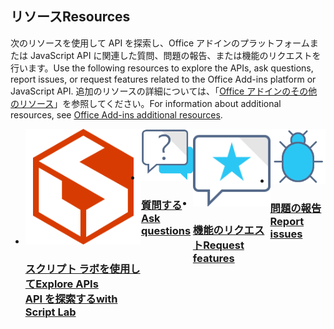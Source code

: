 <h2><span data-ttu-id="1635f-101">リソース</span><span class="sxs-lookup"><span data-stu-id="1635f-101">Resources</span></span></h2>
<p><span data-ttu-id="1635f-102">次のリソースを使用して API を探索し、Office アドインのプラットフォームまたは JavaScript API に関連した質問、問題の報告、または機能のリクエストを行います。</span><span class="sxs-lookup"><span data-stu-id="1635f-102">Use the following resources to explore the APIs, ask questions, report issues, or request features related to the Office Add-ins platform or JavaScript API.</span></span> <span data-ttu-id="1635f-103">追加のリソースの詳細については、「<a href="../resources/resources-links-help.md">Office アドインのその他のリソース</a>」を参照してください。</span><span class="sxs-lookup"><span data-stu-id="1635f-103">For information about additional resources, see <a href="../resources/resources-links-help.md">Office Add-ins additional resources</a>.</span></span></p>
<ul class="panelContent cardsF cols cols4" style="display:flex!important;">
    <li>
        <div class="cardSize">
            <div class="cardPadding">
                <div class="card">
                    <div class="cardImageOuter">
                        <div class="cardImage">
                            <a href="../overview/explore-with-script-lab.md"><img src="../images/index/ScriptLabLogoColor.svg" alt="Script Lab" /></a>
                        </div>
                    </div>
                    <div class="cardText">
                        <a href="../overview/explore-with-script-lab.md"><h3><span data-ttu-id="1635f-104">スクリプト ラボを使用して</span><span class="sxs-lookup"><span data-stu-id="1635f-104">Explore APIs</span></span><br/><span data-ttu-id="1635f-105">API を探索する</span><span class="sxs-lookup"><span data-stu-id="1635f-105">with Script Lab</span></span></h3></a>
                    </div>
                </div>
            </div>
        </div>
    </li>
    <li>
        <div class="cardSize">
            <div class="cardPadding">
                <div class="card">
                    <div class="cardImageOuter">
                        <div class="cardImage">
                            <a href="https://stackoverflow.com/questions/tagged/office-js" target="_blank"><img src="../images/index/i_support.svg" alt="API questions" /></a>
                        </div>
                    </div>
                    <div class="cardText">
                        <a href="https://stackoverflow.com/questions/tagged/office-js" target="_blank"><h3><span data-ttu-id="1635f-106">質問する</span><span class="sxs-lookup"><span data-stu-id="1635f-106">Ask questions</span></span></h3></a>
                    </div>
                </div>
            </div>
        </div>
    </li>
    <li>
        <div class="cardSize">
            <div class="cardPadding">
                <div class="card">
                    <div class="cardImageOuter">
                        <div class="cardImage">
                            <a href="https://officespdev.uservoice.com/" target="_blank"><img src="../images/index/i_feedback.svg" alt="API feature requests" /></a>
                        </div>
                    </div>
                    <div class="cardText">
                        <a href="https://officespdev.uservoice.com/" target="_blank"><h3><span data-ttu-id="1635f-107">機能のリクエスト</span><span class="sxs-lookup"><span data-stu-id="1635f-107">Request features</span></span></h3></a>
                    </div>
                </div>
            </div>
        </div>
    </li>
    <li>
        <div class="cardSize">
            <div class="cardPadding">
                <div class="card">
                    <div class="cardImageOuter">
                        <div class="cardImage">
                            <a href="https://github.com/officedev/office-js/issues" target="_blank"><img src="../images/index/i_bug.svg" alt="API issues" /></a>
                        </div>
                    </div>
                    <div class="cardText">
                        <a href="https://github.com/officedev/office-js/issues" target="_blank"><h3><span data-ttu-id="1635f-108">問題の報告</span><span class="sxs-lookup"><span data-stu-id="1635f-108">Report issues</span></span></h3></a>
                    </div>
                </div>
            </div>
        </div>
    </li>
</ul>